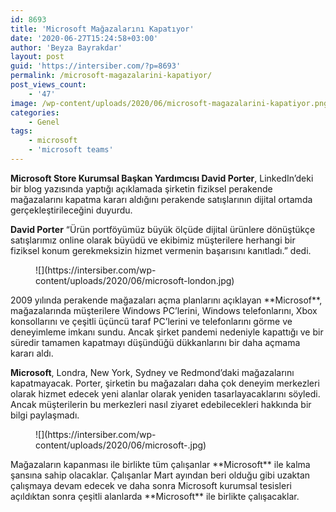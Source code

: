 ```yaml
---
id: 8693
title: 'Microsoft Mağazalarını Kapatıyor'
date: '2020-06-27T15:24:58+03:00'
author: 'Beyza Bayrakdar'
layout: post
guid: 'https://intersiber.com/?p=8693'
permalink: /microsoft-magazalarini-kapatiyor/
post_views_count:
    - '47'
image: /wp-content/uploads/2020/06/microsoft-magazalarini-kapatiyor.png
categories:
    - Genel
tags:
    - microsoft
    - 'microsoft teams'
---
```


**Microsoft Store Kurumsal Başkan Yardımcısı David Porter**, LinkedIn’deki bir blog yazısında yaptığı açıklamada şirketin fiziksel perakende mağazalarını kapatma kararı aldığını perakende satışlarının dijital ortamda gerçekleştirileceğini duyurdu.

**David Porter** “Ürün portföyümüz büyük ölçüde dijital ürünlere dönüştükçe satışlarımız online olarak büyüdü ve ekibimiz müşterilere herhangi bir fiziksel konum gerekmeksizin hizmet vermenin başarısını kanıtladı.” dedi.

<figure class="wp-block-image size-large">![](https://intersiber.com/wp-content/uploads/2020/06/microsoft-london.jpg)</figure>2009 yılında perakende mağazaları açma planlarını açıklayan **Microsof**, mağazalarında müşterilere Windows PC’lerini, Windows telefonlarını, Xbox konsollarını ve çeşitli üçüncü taraf PC’lerini ve telefonlarını görme ve deneyimleme imkanı sundu. Ancak şirket pandemi nedeniyle kapattığı ve bir süredir tamamen kapatmayı düşündüğü dükkanlarını bir daha açmama kararı aldı.

**Microsoft**, Londra, New York, Sydney ve Redmond’daki mağazalarını kapatmayacak. Porter, şirketin bu mağazaları daha çok deneyim merkezleri olarak hizmet edecek yeni alanlar olarak yeniden tasarlayacaklarını söyledi. Ancak müşterilerin bu merkezleri nasıl ziyaret edebilecekleri hakkında bir bilgi paylaşmadı.

<figure class="wp-block-image size-large">![](https://intersiber.com/wp-content/uploads/2020/06/microsoft-.jpg)</figure>Mağazaların kapanması ile birlikte tüm çalışanlar **Microsoft** ile kalma şansına sahip olacaklar. Çalışanlar Mart ayından beri olduğu gibi uzaktan çalışmaya devam edecek ve daha sonra Microsoft kurumsal tesisleri açıldıktan sonra çeşitli alanlarda **Microsoft** ile birlikte çalışacaklar.
